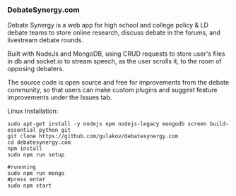 ### DebateSynergy.com
Debate Synergy is a web app for high school and college policy & LD debate teams to store online research, discuss debate in the forums, and livestream debate rounds.

Built with NodeJs and MongoDB, using CRUD requests to store user's files in db and socket.io to stream speech, as the user scrolls it, to the room of opposing debaters.

The source code is open source and free for improvements from the debate community, so that users can make custom plugins and suggest feature improvements under the Issues tab.

Linux Installation:
```
sudo apt-get install -y nodejs npm nodejs-legacy mongodb screen build-essential python git 
git clone https://github.com/gulakov/debatesynergy.com
cd debatesynergy.com
npm install
sudo npm run setup

#runnning
sudo npm run mongo
#press enter
sudo npm start
```
